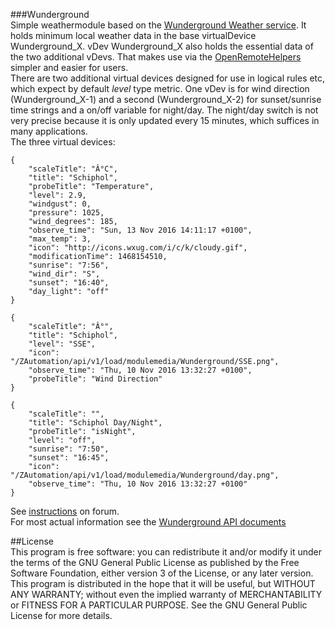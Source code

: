 ###Wunderground    
Simple weathermodule based on the [Wunderground Weather service](https://www.wunderground.com/?apiref=06d5c981eb770fb1). It holds minimum local weather data in the base virtualDevice Wunderground_X. vDev Wunderground_X also holds the essential data of the two additional vDevs. That makes use via the [OpenRemoteHelpers](https://github.com/pz1/ZWayModules/tree/master/OpenRemoteHelpers/README.MD) simpler and easier for users.       
There are two additional virtual devices designed for use in logical rules etc, which expect by default  _level_ type metric. One vDev is for wind direction (Wunderground_X-1) and a second (Wunderground_X-2) for sunset/sunrise time strings and a on/off variable for night/day. The night/day switch is not very precise because it is only updated every 15 minutes, which suffices in many applications.      
The three virtual devices:      
```     
{
	"scaleTitle": "Â°C",
	"title": "Schiphol",
	"probeTitle": "Temperature",
	"level": 2.9,
	"windgust": 0,
	"pressure": 1025,
	"wind_degrees": 185,
	"observe_time": "Sun, 13 Nov 2016 14:11:17 +0100",
	"max_temp": 3,
	"icon": "http://icons.wxug.com/i/c/k/cloudy.gif",
	"modificationTime": 1468154510,
	"sunrise": "7:56",
	"wind_dir": "S",
	"sunset": "16:40",
	"day_light": "off"
}

{
	"scaleTitle": "Â°",
	"title": "Schiphol",
	"level": "SSE",
	"icon": "/ZAutomation/api/v1/load/modulemedia/Wunderground/SSE.png",
	"observe_time": "Thu, 10 Nov 2016 13:32:27 +0100",
	"probeTitle": "Wind Direction"
}

{
	"scaleTitle": "",
	"title": "Schiphol Day/Night",
	"probeTitle": "isNight",
	"level": "off",
	"sunrise": "7:50",
	"sunset": "16:45",
	"icon": "/ZAutomation/api/v1/load/modulemedia/Wunderground/day.png",
	"observe_time": "Thu, 10 Nov 2016 13:32:27 +0100"
}

```
See [instructions](http://forum.z-wave.me/viewtopic.php?f=3424&t=21246) on forum.      
For most actual information see the [Wunderground API documents](https://www.wunderground.com/weather/api/d/docs)      

##License    
This program is free software: you can redistribute it and/or modify it under the terms of the GNU General Public License as published by the Free Software Foundation, either version 3 of the License, or any later version.    
This program is distributed in the hope that it will be useful, but WITHOUT ANY WARRANTY; without even the implied warranty of MERCHANTABILITY or FITNESS FOR A PARTICULAR PURPOSE. See the GNU General Public License for more details.    

